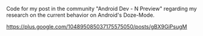 Code for my post in the community "Android Dev - N Preview" regarding my research on the current behavior on Android's Doze-Mode.

https://plus.google.com/104895085037175575050/posts/gBX9GiPsugM
